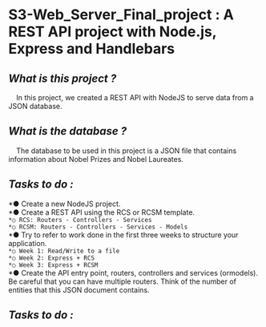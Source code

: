 # S3-Web_Server_Final_project : A REST API project with Node.js, Express and Handlebars

## *What is this project ?* 
&nbsp;&nbsp;&nbsp;&nbsp;In this project, we created a REST API with NodeJS to serve data from a JSON database.

## *What is the database ?*
&nbsp;&nbsp;&nbsp;&nbsp;The database to be used in this project is a JSON file that contains information about Nobel Prizes and Nobel Laureates.

## *Tasks to do :*
*● Create a new NodeJS project.  
*● Create a REST API using the RCS or RCSM template.  
`*○ RCS: Routers - Controllers - Services`  
`*○ RCSM: Routers - Controllers - Services - Models`  
*● Try to refer to work done in the first three weeks to structure your application.  
`*○ Week 1: Read/Write to a file`  
`*○ Week 2: Express + RCS`  
`*○ Week 3: Express + RCSM`  
*● Create the API entry point, routers, controllers and services (ormodels). Be careful that you can have multiple routers. Think of the number of entities that this JSON document contains.  

## *Tasks to do :*
